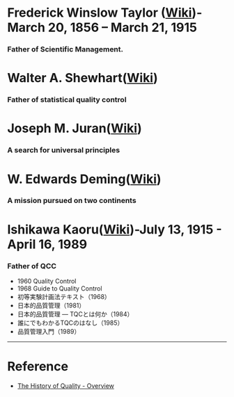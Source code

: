 
# Frederick Winslow Taylor ([Wiki](https://en.wikipedia.org/wiki/Frederick_Winslow_Taylor))-March 20, 1856 – March 21, 1915
### Father of Scientific Management.
# Walter A. Shewhart([Wiki]())
### Father of statistical quality control
# Joseph M. Juran([Wiki]())
### A search for universal principles
# W. Edwards Deming([Wiki]())
### A mission pursued on two continents
#  Ishikawa Kaoru([Wiki](https://en.wikipedia.org/wiki/Kaoru_Ishikawa))-July 13, 1915 - April 16, 1989
### Father of QCC
* 1960 Quality Control
* 1968 Guide to Quality Control
* 初等実験計画法テキスト（1968）
* 日本的品質管理（1981）
* 日本的品質管理 ― TQCとは何か（1984）
* 誰にでもわかるTQCのはなし（1985）
* 品質管理入門（1989）
---
# Reference
* [The History of Quality - Overview
](http://www.iem.yuntech.edu.tw/home/lab/qre/source/QC/files/SQC01-History&Guru.pdf)
